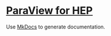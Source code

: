 # [ParaView for HEP](http://lyon-fnal.github.io/paraviewForHep/)

Use [MkDocs](http://www.mkdocs.org/) to generate documentation.
